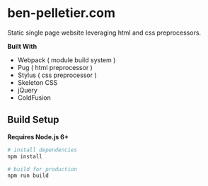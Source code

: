 # ben-pelletier.com
Static single page website leveraging html and css preprocessors.

**Built With**
- Webpack ( module build system )
- Pug ( html preprocessor )
- Stylus ( css preprocessor )
- Skeleton CSS
- jQuery
- ColdFusion

## Build Setup

**Requires Node.js 6+**

``` bash
# install dependencies
npm install

# build for production
npm run build

```
